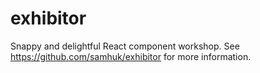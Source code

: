 # exhibitor

Snappy and delightful React component workshop. See https://github.com/samhuk/exhibitor for more information.
